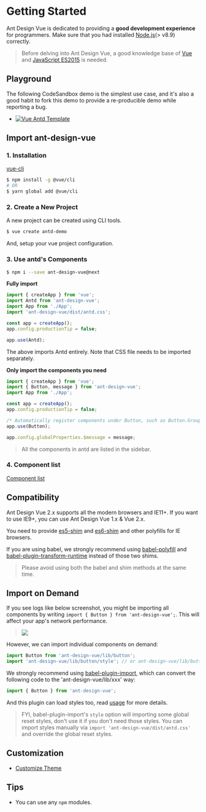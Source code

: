 # Getting Started

Ant Design Vue is dedicated to providing a **good development experience** for programmers. Make sure that you had installed [Node.js](https://nodejs.org/)(> v8.9) correctly.

> Before delving into Ant Design Vue, a good knowledge base of [Vue](https://cn.vuejs.org/) and [JavaScript ES2015](http://babeljs.io/docs/learn-es2015/) is needed.

## Playground

The following CodeSandbox demo is the simplest use case, and it's also a good habit to fork this demo to provide a re-producible demo while reporting a bug.

- [![Vue Antd Template](https://codesandbox.io/static/img/play-codesandbox.svg)](https://codesandbox.io/s/agitated-franklin-1w72v)

## Import ant-design-vue

### 1. Installation

[vue-cli](https://github.com/vuejs/vue-cli)

```bash
$ npm install -g @vue/cli
# OR
$ yarn global add @vue/cli
```

### 2. Create a New Project

A new project can be created using CLI tools.

```bash
$ vue create antd-demo
```

And, setup your vue project configuration.

### 3. Use antd's Components

```bash
$ npm i --save ant-design-vue@next
```

**Fully import**

```jsx
import { createApp } from 'vue';
import Antd from 'ant-design-vue';
import App from './App';
import 'ant-design-vue/dist/antd.css';

const app = createApp();
app.config.productionTip = false;

app.use(Antd);
```

The above imports Antd entirely. Note that CSS file needs to be imported separately.

**Only import the components you need**

```jsx
import { createApp } from 'vue';
import { Button, message } from 'ant-design-vue';
import App from './App';

const app = createApp();
app.config.productionTip = false;

/* Automatically register components under Button, such as Button.Group */
app.use(Button);

app.config.globalProperties.$message = message;
```

> All the components in antd are listed in the sidebar.

### 4. Component list

[Component list](https://github.com/vueComponent/ant-design-vue/blob/next/components/index.js)

## Compatibility

Ant Design Vue 2.x supports all the modern browsers and IE11+. If you want to use IE9+, you can use Ant Design Vue 1.x & Vue 2.x.

You need to provide [es5-shim](https://github.com/es-shims/es5-shim) and [es6-shim](https://github.com/paulmillr/es6-shim) and other polyfills for IE browsers.

If you are using babel, we strongly recommend using [babel-polyfill](https://babeljs.io/docs/usage/polyfill/) and [babel-plugin-transform-runtime](https://babeljs.io/docs/plugins/transform-runtime/) instead of those two shims.

> Please avoid using both the babel and shim methods at the same time.

## Import on Demand

If you see logs like below screenshot, you might be importing all components by writing `import { Button } from 'ant-design-vue';`. This will affect your app's network performance.

> ![](https://zos.alipayobjects.com/rmsportal/GHIRszVcmjccgZRakJDQ.png)

However, we can import individual components on demand:

```jsx
import Button from 'ant-design-vue/lib/button';
import 'ant-design-vue/lib/button/style'; // or ant-design-vue/lib/button/style/css for css format file
```

We strongly recommend using [babel-plugin-import](https://github.com/ant-design/babel-plugin-import), which can convert the following code to the 'ant-design-vue/lib/xxx' way:

```jsx
import { Button } from 'ant-design-vue';
```

And this plugin can load styles too, read [usage](https://github.com/ant-design/babel-plugin-import#usage) for more details.

> FYI, babel-plugin-import's `style` option will importing some global reset styles, don't use it if you don't need those styles. You can import styles manually via `import 'ant-design-vue/dist/antd.css'` and override the global reset styles.

## Customization

- [Customize Theme](/docs/vue/customize-theme)

## Tips

- You can use any `npm` modules.
